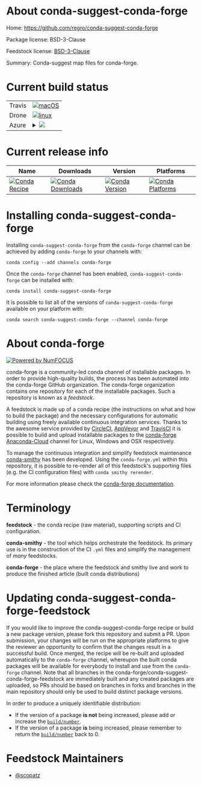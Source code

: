About conda-suggest-conda-forge
===============================

Home: https://github.com/regro/conda-suggest-conda-forge

Package license: BSD-3-Clause

Feedstock license: [BSD-3-Clause](https://github.com/conda-forge/conda-suggest-conda-forge-feedstock/blob/master/LICENSE.txt)

Summary: Conda-suggest map files for conda-forge.

Current build status
====================


<table><tr>
    <td>Travis</td>
    <td>
      <a href="https://travis-ci.com/conda-forge/conda-suggest-conda-forge-feedstock">
        <img alt="macOS" src="https://img.shields.io/travis/com/conda-forge/conda-suggest-conda-forge-feedstock/master.svg?label=macOS">
      </a>
    </td>
  </tr><tr>
    <td>Drone</td>
    <td>
      <a href="https://cloud.drone.io/conda-forge/conda-suggest-conda-forge-feedstock">
        <img alt="linux" src="https://img.shields.io/drone/build/conda-forge/conda-suggest-conda-forge-feedstock/master.svg?label=Linux">
      </a>
    </td>
  </tr>
    
  <tr>
    <td>Azure</td>
    <td>
      <details>
        <summary>
          <a href="https://dev.azure.com/conda-forge/feedstock-builds/_build/latest?definitionId=10615&branchName=master">
            <img src="https://dev.azure.com/conda-forge/feedstock-builds/_apis/build/status/conda-suggest-conda-forge-feedstock?branchName=master">
          </a>
        </summary>
        <table>
          <thead><tr><th>Variant</th><th>Status</th></tr></thead>
          <tbody><tr>
              <td>linux_64</td>
              <td>
                <a href="https://dev.azure.com/conda-forge/feedstock-builds/_build/latest?definitionId=10615&branchName=master">
                  <img src="https://dev.azure.com/conda-forge/feedstock-builds/_apis/build/status/conda-suggest-conda-forge-feedstock?branchName=master&jobName=linux&configuration=linux_64_" alt="variant">
                </a>
              </td>
            </tr><tr>
              <td>linux_aarch64</td>
              <td>
                <a href="https://dev.azure.com/conda-forge/feedstock-builds/_build/latest?definitionId=10615&branchName=master">
                  <img src="https://dev.azure.com/conda-forge/feedstock-builds/_apis/build/status/conda-suggest-conda-forge-feedstock?branchName=master&jobName=linux&configuration=linux_aarch64_" alt="variant">
                </a>
              </td>
            </tr><tr>
              <td>linux_ppc64le</td>
              <td>
                <a href="https://dev.azure.com/conda-forge/feedstock-builds/_build/latest?definitionId=10615&branchName=master">
                  <img src="https://dev.azure.com/conda-forge/feedstock-builds/_apis/build/status/conda-suggest-conda-forge-feedstock?branchName=master&jobName=linux&configuration=linux_ppc64le_" alt="variant">
                </a>
              </td>
            </tr><tr>
              <td>osx_64</td>
              <td>
                <a href="https://dev.azure.com/conda-forge/feedstock-builds/_build/latest?definitionId=10615&branchName=master">
                  <img src="https://dev.azure.com/conda-forge/feedstock-builds/_apis/build/status/conda-suggest-conda-forge-feedstock?branchName=master&jobName=osx&configuration=osx_64_" alt="variant">
                </a>
              </td>
            </tr><tr>
              <td>osx_arm64</td>
              <td>
                <a href="https://dev.azure.com/conda-forge/feedstock-builds/_build/latest?definitionId=10615&branchName=master">
                  <img src="https://dev.azure.com/conda-forge/feedstock-builds/_apis/build/status/conda-suggest-conda-forge-feedstock?branchName=master&jobName=osx&configuration=osx_arm64_" alt="variant">
                </a>
              </td>
            </tr><tr>
              <td>win_64</td>
              <td>
                <a href="https://dev.azure.com/conda-forge/feedstock-builds/_build/latest?definitionId=10615&branchName=master">
                  <img src="https://dev.azure.com/conda-forge/feedstock-builds/_apis/build/status/conda-suggest-conda-forge-feedstock?branchName=master&jobName=win&configuration=win_64_" alt="variant">
                </a>
              </td>
            </tr>
          </tbody>
        </table>
      </details>
    </td>
  </tr>
</table>

Current release info
====================

| Name | Downloads | Version | Platforms |
| --- | --- | --- | --- |
| [![Conda Recipe](https://img.shields.io/badge/recipe-conda--suggest--conda--forge-green.svg)](https://anaconda.org/conda-forge/conda-suggest-conda-forge) | [![Conda Downloads](https://img.shields.io/conda/dn/conda-forge/conda-suggest-conda-forge.svg)](https://anaconda.org/conda-forge/conda-suggest-conda-forge) | [![Conda Version](https://img.shields.io/conda/vn/conda-forge/conda-suggest-conda-forge.svg)](https://anaconda.org/conda-forge/conda-suggest-conda-forge) | [![Conda Platforms](https://img.shields.io/conda/pn/conda-forge/conda-suggest-conda-forge.svg)](https://anaconda.org/conda-forge/conda-suggest-conda-forge) |

Installing conda-suggest-conda-forge
====================================

Installing `conda-suggest-conda-forge` from the `conda-forge` channel can be achieved by adding `conda-forge` to your channels with:

```
conda config --add channels conda-forge
```

Once the `conda-forge` channel has been enabled, `conda-suggest-conda-forge` can be installed with:

```
conda install conda-suggest-conda-forge
```

It is possible to list all of the versions of `conda-suggest-conda-forge` available on your platform with:

```
conda search conda-suggest-conda-forge --channel conda-forge
```


About conda-forge
=================

[![Powered by NumFOCUS](https://img.shields.io/badge/powered%20by-NumFOCUS-orange.svg?style=flat&colorA=E1523D&colorB=007D8A)](http://numfocus.org)

conda-forge is a community-led conda channel of installable packages.
In order to provide high-quality builds, the process has been automated into the
conda-forge GitHub organization. The conda-forge organization contains one repository
for each of the installable packages. Such a repository is known as a *feedstock*.

A feedstock is made up of a conda recipe (the instructions on what and how to build
the package) and the necessary configurations for automatic building using freely
available continuous integration services. Thanks to the awesome service provided by
[CircleCI](https://circleci.com/), [AppVeyor](https://www.appveyor.com/)
and [TravisCI](https://travis-ci.com/) it is possible to build and upload installable
packages to the [conda-forge](https://anaconda.org/conda-forge)
[Anaconda-Cloud](https://anaconda.org/) channel for Linux, Windows and OSX respectively.

To manage the continuous integration and simplify feedstock maintenance
[conda-smithy](https://github.com/conda-forge/conda-smithy) has been developed.
Using the ``conda-forge.yml`` within this repository, it is possible to re-render all of
this feedstock's supporting files (e.g. the CI configuration files) with ``conda smithy rerender``.

For more information please check the [conda-forge documentation](https://conda-forge.org/docs/).

Terminology
===========

**feedstock** - the conda recipe (raw material), supporting scripts and CI configuration.

**conda-smithy** - the tool which helps orchestrate the feedstock.
                   Its primary use is in the construction of the CI ``.yml`` files
                   and simplify the management of *many* feedstocks.

**conda-forge** - the place where the feedstock and smithy live and work to
                  produce the finished article (built conda distributions)


Updating conda-suggest-conda-forge-feedstock
============================================

If you would like to improve the conda-suggest-conda-forge recipe or build a new
package version, please fork this repository and submit a PR. Upon submission,
your changes will be run on the appropriate platforms to give the reviewer an
opportunity to confirm that the changes result in a successful build. Once
merged, the recipe will be re-built and uploaded automatically to the
`conda-forge` channel, whereupon the built conda packages will be available for
everybody to install and use from the `conda-forge` channel.
Note that all branches in the conda-forge/conda-suggest-conda-forge-feedstock are
immediately built and any created packages are uploaded, so PRs should be based
on branches in forks and branches in the main repository should only be used to
build distinct package versions.

In order to produce a uniquely identifiable distribution:
 * If the version of a package **is not** being increased, please add or increase
   the [``build/number``](https://conda.io/docs/user-guide/tasks/build-packages/define-metadata.html#build-number-and-string).
 * If the version of a package **is** being increased, please remember to return
   the [``build/number``](https://conda.io/docs/user-guide/tasks/build-packages/define-metadata.html#build-number-and-string)
   back to 0.

Feedstock Maintainers
=====================

* [@scopatz](https://github.com/scopatz/)

